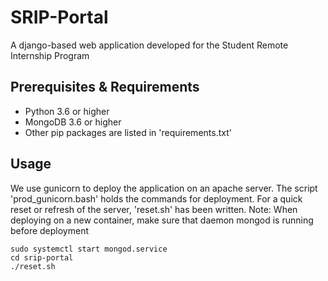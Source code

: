 # SRIP-Portal
A django-based web application developed for the Student Remote Internship Program

## Prerequisites & Requirements
* Python 3.6 or higher
* MongoDB 3.6 or higher
* Other pip packages are listed in 'requirements.txt'

## Usage
We use gunicorn to deploy the application on an apache server.
The script 'prod_gunicorn.bash' holds the commands for deployment. For a quick reset or refresh of the server, 'reset.sh' has been written.
Note: When deploying on a new container, make sure that daemon mongod is running before deployment

```
sudo systemctl start mongod.service
cd srip-portal
./reset.sh
```


